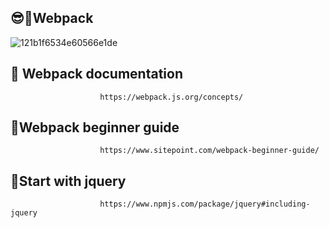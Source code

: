 ## 😎📌Webpack 

![121b1f6534e60566e1de](https://github.com/hyper-ayoub/alx-react/assets/133155846/1d627e8f-391f-4f1b-8d6d-0920db730dfc)



## 🧩 Webpack documentation
                        https://webpack.js.org/concepts/





## 🎩Webpack beginner guide

                        https://www.sitepoint.com/webpack-beginner-guide/


##  🔑Start with jquery
                        https://www.npmjs.com/package/jquery#including-jquery
